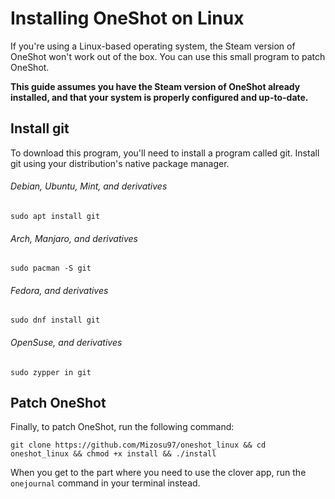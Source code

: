 # Installing OneShot on Linux

If you're using a Linux-based operating system, the Steam version of OneShot won't work out of the box. You can use this small program to patch OneShot.

**This guide assumes you have the Steam version of OneShot already installed, and that your system is properly configured and up-to-date.**

## Install git

To download this program, you'll need to install a program called git. Install git using your distribution's native package manager.

###### Debian, Ubuntu, Mint, and derivatives
`sudo apt install git`

###### Arch, Manjaro, and derivatives
`sudo pacman -S git`

###### Fedora, and derivatives
`sudo dnf install git`

###### OpenSuse, and derivatives
`sudo zypper in git`

## Patch OneShot

Finally, to patch OneShot, run the following command:

```
git clone https://github.com/Mizosu97/oneshot_linux && cd oneshot_linux && chmod +x install && ./install
```

When you get to the part where you need to use the clover app, run the `onejournal` command in your terminal instead.

